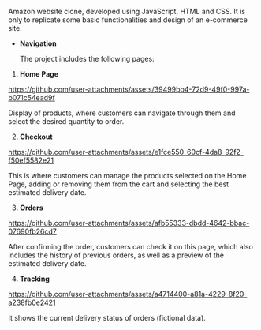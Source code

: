 Amazon website clone, developed using JavaScript, HTML and CSS.
It is only to replicate some basic functionalities and design of an e-commerce site.

* **Navigation**

    The project includes the following pages:

1. **Home Page** 

https://github.com/user-attachments/assets/39499bb4-72d9-49f0-997a-b071c54ead9f

Display of products, where customers can navigate through them and select the desired quantity to order.

  2. **Checkout**


https://github.com/user-attachments/assets/e1fce550-60cf-4da8-92f2-f50ef5582e21

This is where customers can manage the products selected on the Home Page, adding or removing them from the cart and selecting the best estimated delivery date.

  3. **Orders**


https://github.com/user-attachments/assets/afb55333-dbdd-4642-bbac-07690fb26cd7

After confirming the order, customers can check it on this page, which also includes the history of previous orders, as well as a preview of the estimated delivery date.

  4. **Tracking**


https://github.com/user-attachments/assets/a4714400-a81a-4229-8f20-a238fb0e2421


It shows the current delivery status of orders (fictional data).
